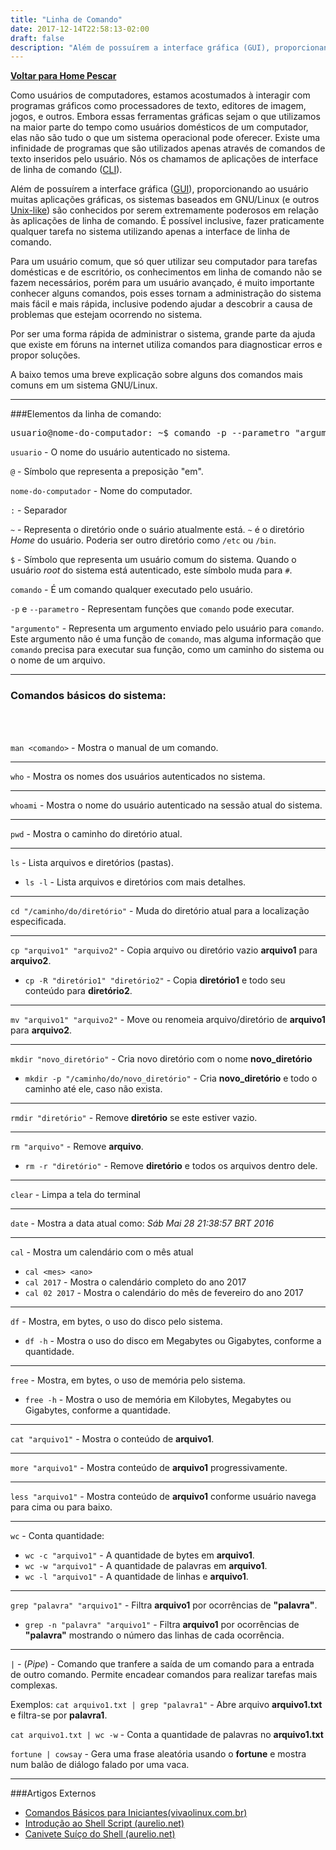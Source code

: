 ```yaml
---
title: "Linha de Comando"
date: 2017-12-14T22:58:13-02:00
draft: false
description: "Além de possuírem a interface gráfica (GUI), proporcionando ao usuário muitas aplicações gráficas, os sistemas baseados em GNU/Linux (e outros Unix-like) são conhecidos por serem extremamente poderosos em relação às aplicações de linha de comando. É possível inclusive, fazer praticamente qualquer tarefa no sistema utilizando apenas a interface de linha de comando."
---
```



<a href="/pescar" title="Voltar para Home Pescar"><i class="huge arrow circle left icon"></i><b>Voltar para Home Pescar</b></a>

Como usuários de computadores, estamos acostumados à interagir com programas gráficos como processadores de texto, editores de imagem, jogos, e outros. Embora essas ferramentas gráficas sejam o que utilizamos na maior parte do tempo como usuários domésticos de um computador, elas não são tudo o que um sistema operacional pode oferecer.
Existe uma infinidade de programas que são utilizados apenas através de comandos de texto inseridos pelo usuário. Nós os chamamos de aplicações de interface de linha de comando ([CLI](http://pt.wikipedia.org/wiki/Linha_de_comandos)).

Além de possuírem a interface gráfica ([GUI](http://pt.wikipedia.org/wiki/Interface_gr%C3%A1fica_do_utilizador)), proporcionando ao usuário muitas aplicações gráficas, os sistemas baseados em GNU/Linux (e outros [Unix-like](http://pt.wikipedia.org/wiki/Sistema_operacional_tipo_Unix)) são conhecidos por serem extremamente poderosos em relação às aplicações de linha de comando. É possível inclusive, fazer praticamente qualquer tarefa no sistema utilizando apenas a interface de linha de comando.

Para um usuário comum, que só quer utilizar seu computador para tarefas domésticas e de escritório, os conhecimentos em linha de comando não se fazem necessários, porém para um usuário avançado, é muito importante conhecer alguns comandos, pois esses tornam a administração do sistema mais fácil e mais rápida, inclusive podendo ajudar a descobrir a causa de problemas que estejam ocorrendo no sistema.

Por ser uma forma rápida de administrar o sistema, grande parte da ajuda que existe em fóruns na internet utiliza comandos para diagnosticar erros e propor soluções.

A baixo temos uma breve explicação sobre alguns dos comandos mais comuns em um sistema GNU/Linux.

----

###Elementos da linha de comando:
<pre>usuario@nome-do-computador: ~$ comando -p --parametro "argumento"</pre>
`usuario` - O nome do usuário autenticado no sistema.

`@` - Símbolo que representa a preposição "em".

`nome-do-computador` - Nome do computador.


`:` - Separador

`~` - Representa o diretório onde  o suário atualmente está. `~` é o diretório *Home* do usuário. Poderia ser outro diretório como `/etc` ou `/bin`.

`$` - Símbolo que representa um usuário comum do sistema. Quando o usuário *root* do sistema está autenticado, este símbolo muda para `#`.

`comando` - É um comando qualquer executado pelo usuário.

`-p` e `--parametro` - Representam funções que `comando` pode executar.

`"argumento"` - Representa um argumento enviado pelo usuário para `comando`. Este argumento não é uma função de `comando`, mas alguma informação que `comando` precisa para executar sua função, como um caminho do sistema ou o nome de um arquivo.

----

### Comandos básicos do sistema:
<br/><br/>

`man <comando>` - Mostra o manual de um comando.

----

`who` - Mostra os nomes dos usuários autenticados no sistema.

----

`whoami` - Mostra o nome do usuário autenticado na sessão atual do sistema.

----

`pwd` - Mostra o caminho do diretório atual.

----
`ls` - Lista arquivos e diretórios (pastas).

* `ls -l` - Lista arquivos e diretórios com mais detalhes.

----
`cd "/caminho/do/diretório"` - Muda do diretório atual para a localização especificada.

----
`cp "arquivo1" "arquivo2"` - Copia arquivo ou diretório vazio **arquivo1** para **arquivo2**.

* `cp -R "diretório1" "diretório2"` - Copia **diretório1** e todo seu conteúdo para **diretório2**.

----
`mv "arquivo1" "arquivo2"` - Move ou renomeia arquivo/diretório de **arquivo1** para **arquivo2**.

----
`mkdir "novo_diretório"` - Cria novo diretório com o nome **novo_diretório**

* `mkdir -p "/caminho/do/novo_diretório"` - Cria **novo_diretório** e todo o caminho até ele, caso não exista.

----
`rmdir "diretório"` - Remove **diretório** se este estiver vazio.

----

`rm "arquivo"` - Remove **arquivo**.

* `rm -r "diretório"` - Remove **diretório** e todos os arquivos dentro dele.


----
`clear` - Limpa a tela do terminal

----
`date` - Mostra a data atual como: *Sáb Mai 28 21:38:57 BRT 2016*


----
`cal` - Mostra um calendário com o mês atual

* `cal <mes> <ano>`
* `cal 2017` - Mostra o calendário completo do ano 2017
* `cal 02 2017` - Mostra o calendário do mês de fevereiro do ano 2017

----
`df` - Mostra, em bytes, o uso do disco pelo sistema.

* `df -h` - Mostra o uso do disco em Megabytes ou Gigabytes, conforme a quantidade.


----
`free` - Mostra, em bytes, o uso de memória pelo sistema.

* `free -h` - Mostra o uso de memória em Kilobytes, Megabytes ou Gigabytes, conforme a quantidade.

----
`cat "arquivo1"` - Mostra o conteúdo de **arquivo1**.

----

`more "arquivo1"` - Mostra conteúdo de **arquivo1** progressivamente.

----

`less "arquivo1"` - Mostra conteúdo de **arquivo1** conforme usuário navega para cima ou para baixo.

----
`wc` - Conta quantidade:

* `wc -c "arquivo1"` - A quantidade de bytes em **arquivo1**.
* `wc -w "arquivo1"` - A quantidade de palavras em **arquivo1**.
* `wc -l "arquivo1"` - A quantidade de linhas e **arquivo1**. 

----

`grep "palavra" "arquivo1"` - Filtra **arquivo1** por ocorrências de **"palavra"**.

* `grep -n "palavra" "arquivo1"` - Filtra **arquivo1** por ocorrências de **"palavra"** mostrando o número das linhas de cada ocorrência.

----
`|` - (*Pipe*) - Comando que tranfere a saída de um comando para a entrada de outro comando. Permite encadear comandos para realizar tarefas mais complexas.

Exemplos:
`cat arquivo1.txt | grep "palavra1"` - Abre arquivo **arquivo1.txt** e filtra-se por **palavra1**.

`cat arquivo1.txt | wc -w` - Conta a quantidade de palavras no **arquivo1.txt**

`fortune | cowsay` - Gera uma frase aleatória usando o **fortune** e mostra num balão de diálogo falado por uma vaca.

----

###Artigos Externos
* [Comandos Básicos para Iniciantes(vivaolinux.com.br)](https://www.vivaolinux.com.br/dica/Comandos-basicos-para-iniciantes)
* [Introdução ao Shell Script (aurelio.net)](http://aurelio.net/shell/apostila-introducao-shell.pdf)
* [Canivete Suíço do Shell (aurelio.net)](http://aurelio.net/shell/canivete/)

